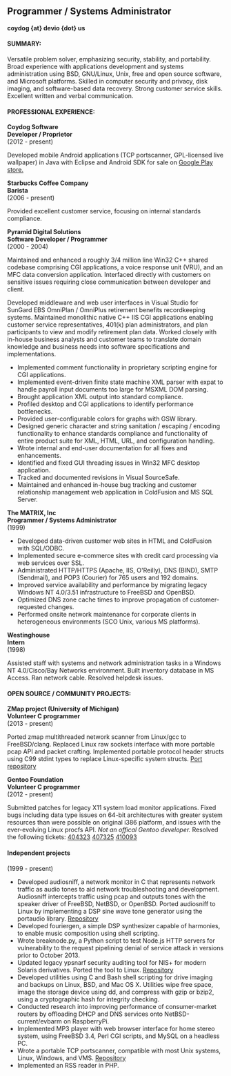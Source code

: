 
__Programmer / Systems Administrator__
--------------------------------------
__coydog {at} devio {dot} us__  

#### SUMMARY:

Versatile problem solver, emphasizing security, stability, and portability.
Broad experience with applications development and systems administration using
BSD, GNU/Linux, Unix, free and open source software, and Microsoft platforms.
Skilled in computer security and privacy, disk imaging, and software-based data
recovery. Strong customer service skills.  Excellent written and verbal
communication.

#### PROFESSIONAL EXPERIENCE:

__Coydog Software__   
__Developer / Proprietor__  
(2012 - present)

Developed mobile Android applications (TCP portscanner, GPL-licensed live
wallpaper) in Java with Eclipse and Android SDK for sale on [Google Play
store.](https://play.google.com/store/apps/developer?id=Coydog+Software)

__Starbucks Coffee Company__  
__Barista__  
(2006 - present)

Provided excellent customer service, focusing on internal standards compliance.

__Pyramid Digital Solutions__  
__Software Developer / Programmer__  
(2000 - 2004)

Maintained and enhanced a roughly 3/4 million line Win32 C++ shared codebase
comprising CGI applications, a voice response unit (VRU), and an MFC data
conversion application. Interfaced directly with customers on sensitive issues
requiring close communication between developer and client.

Developed middleware and web user interfaces in Visual Studio for SunGard EBS
OmniPlan / OmniPlus retirement benefits recordkeeping systems. Maintained
monolithic native C++ IIS CGI applications enabling customer service
representatives, 401(k) plan administrators, and plan participants to view and
modify retirement plan data. Worked closely with in-house business analysts and
customer teams to translate domain knowledge and business needs into software
specifications and implementations. 

* Implemented comment functionality in proprietary scripting engine for CGI
  applications. 
* Implemented event-driven finite state machine XML parser with expat to handle
  payroll input documents too large for MSXML DOM parsing. 
* Brought application XML output into standard compliance. 
* Profiled desktop and CGI applications to identify performance bottlenecks.
* Provided user-configurable colors for graphs with GSW library.
* Designed generic character and string sanitation / escaping / encoding
  functionality to enhance standards compliance and functionality of entire
  product suite for XML, HTML, URL, and configuration handling.
* Wrote internal and end-user documentation for all fixes and enhancements.
* Identified and fixed GUI threading issues in Win32 MFC desktop application.
* Tracked and documented revisions in Visual SourceSafe.
* Maintained and enhanced in-house bug tracking and customer relationship
  management web application in ColdFusion and MS SQL Server.

__The MATRIX, Inc__  
__Programmer / Systems Administrator__  
 (1999)

* Developed data-driven customer web sites in HTML and ColdFusion with
  SQL/ODBC.
* Implemented secure e-commerce sites with credit card processing via web
  services over SSL. 
* Administrated HTTP/HTTPS (Apache, IIS, O'Reilly), DNS (BIND), SMTP
  (Sendmail), and POP3 (Courier) for 765 users and 192 domains. 
* Improved service availability and performance by migrating legacy Windows NT
  4.0/3.51 infrastructure to FreeBSD and OpenBSD. 
* Optimized DNS zone cache times to improve propagation of customer-requested
  changes. 
* Performed onsite network maintenance for corporate clients in heterogeneous
  environments (SCO Unix, various MS platforms).

__Westinghouse__  
__Intern__  
(1998)

Assisted staff with systems and network administration tasks in a Windows NT
4.0/Cisco/Bay Networks environment. Built inventory database in MS Access. Ran
network cable. Resolved  helpdesk issues.

#### OPEN SOURCE / COMMUNITY PROJECTS:

__ZMap project (University of Michigan)__  
__Volunteer C programmer__  
(2013 - present)  

Ported zmap multithreaded network scanner from Linux/gcc to FreeBSD/clang.
Replaced Linux raw sockets interface with more portable pcap API and packet
crafting. Implemented portable protocol header structs using C99 stdint types
to replace Linux-specific system structs. 
[Port repository](https://github.com/coydog/zmap-freebsd)

__Gentoo Foundation__  
__Volunteer C programmer__  
(2012 - present)  

Submitted patches for legacy X11 system load monitor applications. Fixed bugs
including data type issues on 64-bit architectures with greater system
resources than were possible on original i386 platform, and issues with the
ever-evolving Linux procfs API. *Not an offical Gentoo developer.* Resolved the
following tickets: 
	[404323](https://bugs.gentoo.org/show_bug.cgi?id=404323)
	[407325](https://bugs.gentoo.org/show_bug.cgi?id=407325)
	[410093](https://bugs.gentoo.org/show_bug.cgi?id=410093)

#### Independent projects
(1999 - present)

* Developed audiosniff, a network monitor in C that represents network traffic
  as audio tones to aid network troubleshooting and development. Audiosniff
  intercepts traffic using pcap and outputs tones with the speaker driver of
  FreeBSD, NetBSD, or OpenBSD. Ported audiosniff to Linux by implementing a DSP
  sine wave tone generator using the portaudio library.
  [Repository](https://github.com/coydog/audiosniff)
* Developed fouriergen, a simple DSP synthesizer capable of harmonies, to
  enable music composition using shell scripting.
* Wrote breaknode.py, a Python script to test Node.js HTTP servers for
  vulnerability to the request pipelining denial of service attack in versions
  prior to October 2013.
* Updated legacy ypsnarf security auditing tool for NIS+ for modern Solaris
  derivatives. Ported the tool to Linux. [Repository](https://github.com/coydog/ypsnarf-2013)
* Developed utilities using C and Bash shell scripting for drive imaging and
  backups on Linux, BSD, and Mac OS X. Utilities wipe free space, image the
  storage device using dd, and compress with gzip or bzip2, using a
  cryptographic hash for integrity checking. 
* Conducted research into improving performance of consumer-market routers by
  offloading DHCP and DNS services onto NetBSD-current/evbarm on RaspberryPi.
* Implemented MP3 player with web browser interface for home stereo system,
  using FreeBSD 3.4, Perl CGI scripts, and MySQL on a headless PC.
* Wrote a portable TCP portscanner, compatible with most Unix systems, Linux,
  Windows, and VMS. [Repository](https://github.com/coydog/drunkscan)
* Implemented an RSS reader in PHP.

